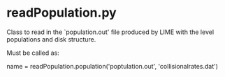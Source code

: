 # readPopulation.py

Class to read in the `population.out' file produced by LIME with the level populations and disk structure.

Must be called as:

name = readPopulation.population('poptulation.out', 'collisionalrates.dat')



